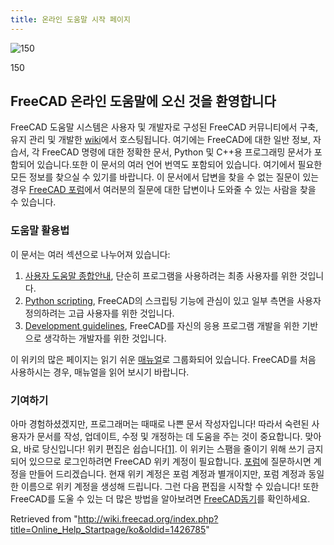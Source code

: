 ```yaml
---
title: 온라인 도움말 시작 페이지
---
```

![150](/images/Crystal_Clear_app_tutorials.png)

150

## FreeCAD 온라인 도움말에 오신 것을 환영합니다

FreeCAD 도움말 시스템은 사용자 및 개발자로 구성된 FreeCAD 커뮤니티에서 구축, 유지 관리 및 개발한 [wiki](http://wiki.freecad.org)에서 호스팅됩니다. 여기에는 FreeCAD에 대한 일반 정보, 자습서, 각 FreeCAD 명령에 대한 정확한 문서, Python 및 C++용 프로그래밍 문서가 포함되어 있습니다.또한 이 문서의 여러 언어 번역도 포함되어 있습니다. 여기에서 필요한 모든 정보를 찾으실 수 있기를 바랍니다. 이 문서에서 답변을 찾을 수 없는 질문이 있는 경우 [FreeCAD 포럼](http://forum.freecadweb.org/index.php)에서 여러분의 질문에 대한 답변이나 도와줄 수 있는 사람을 찾을 수 있습니다.

### 도움말 활용법

이 문서는 여러 섹션으로 나누어져 있습니다:

1. [사용자 도움말 종합안내](/User_hub/ko "User hub/ko"), 단순히 프로그램을 사용하려는 최종 사용자를 위한 것입니다.
2. [Python scripting](/Power_users_hub "Power users hub"), FreeCAD의 스크립팅 기능에 관심이 있고 일부 측면을 사용자 정의하려는 고급 사용자를 위한 것입니다.
3. [Development guidelines](/Developer_hub "Developer hub"), FreeCAD를 자신의 응용 프로그램 개발을 위한 기반으로 생각하는 개발자를 위한 것입니다.

이 위키의 많은 페이지는 읽기 쉬운 [매뉴얼](/Manual:Introduction/ko "Manual:Introduction/ko")로 그룹화되어 있습니다. FreeCAD를 처음 사용하시는 경우, 매뉴얼을 읽어 보시기 바랍니다.

### 기여하기

아마 경험하셨겠지만, 프로그래머는 때때로 나쁜 문서 작성자입니다! 따라서 숙련된 사용자가 문서를 작성, 업데이트, 수정 및 개정하는 데 도움을 주는 것이 중요합니다. 맞아요, 바로 당신입니다! 위키 편집은 쉽습니다[[1]](https://www.mediawiki.org/wiki/Help:Formatting/ko). 이 위키는 스팸을 줄이기 위해 쓰기 금지되어 있으므로 로그인하려면 FreeCAD 위키 계정이 필요합니다. [포럼](https://forum.freecad.org/viewtopic.php?t=6830)에 질문하시면 계정을 만들어 드리겠습니다. 현재 위키 계정은 포럼 계정과 별개이지만, 포럼 계정과 동일한 이름으로 위키 계정을 생성해 드립니다. 그런 다음 편집을 시작할 수 있습니다! 또한 FreeCAD를 도울 수 있는 더 많은 방법을 알아보려면 [FreeCAD돕기](/Help_FreeCAD/ko "Help FreeCAD/ko")를 확인하세요.

Retrieved from "<http://wiki.freecad.org/index.php?title=Online_Help_Startpage/ko&oldid=1426785>"